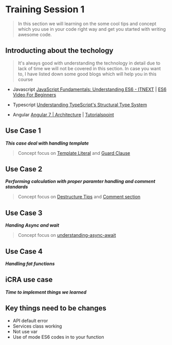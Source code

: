 # Training Session 1

> In this section we will learning on the some cool tips and concept which you use in your code right way and get you started with writing awesome code. 

## Introducting about the techology

> It's always good with understanding the technology in detail due to lack of time we will not be covered in this section. In case you want to, I have listed down some good blogs which will help you in this course 

* Javascript [JavaScript Fundamentals: Understanding ES6 - ITNEXT](https://itnext.io/javascript-fundamentals-understanding-es6-583efbe43c4) | [ES6 Video For Beginners](https://itnext.io/javascript-fundamentals-understanding-es6-583efbe43c4)

* Typescript [Understanding TypeScript's Structural Type System](https://www.youtube.com/watch?v=MbZoQlmQaWQ)

* Angular [Angular 7 | Architecture](https://www.geeksforgeeks.org/angular-7-architecture/) | [Tutorialspoint](https://www.tutorialspoint.com/angular7/index.htm)

## Use Case 1

***This case deal with handling template***

> Concept focus on [Template Literal](https://blog.webdevsimplified.com/2020-03/tagged-template-literals/) and [Guard Clause](https://blog.webdevsimplified.com/2020-01/guard-clauses/)

## Use Case 2

***Performing calculation with proper paramter handling and comment standards***

> Concept focus on [Destructure Tips](https://medium.com/@azrizhaziq/tips-and-trick-in-javascript-object-destructure-and-spread-75f734ecbe12) and [Comment section](https://make.wordpress.org/core/handbook/best-practices/inline-documentation-standards/javascript/)

## Use Case 3

***Handing Async and wait***

> Concept focus on [understanding-async-await](https://css-tricks.com/understanding-async-await/)

## Use Case 4

***Handling fat functions***

## iCRA use case

***Time to implement things we learned***

## Key things need to be changes

* API default error
* Services class working
* Not use var
* Use of mode ES6 codes in to your function
